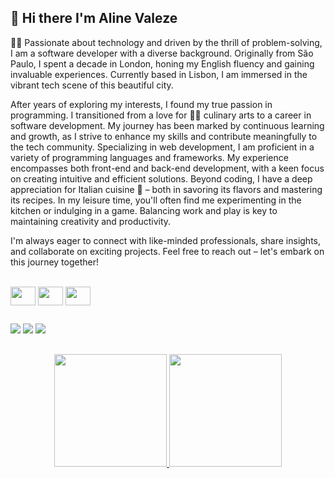 ## 👋 Hi there I'm Aline Valeze

 👩‍💻 Passionate about technology and driven by the thrill of problem-solving, I am a software developer with a diverse background. Originally from São Paulo, I spent a decade in London, honing my English fluency and gaining invaluable experiences. Currently based in Lisbon, I am immersed in the vibrant tech scene of this beautiful city.


After years of exploring my interests, I found my true passion in programming. I transitioned from a love for 👩‍🍳 culinary arts to a career in software development. My journey has been marked by continuous learning and growth, as I strive to enhance my skills and contribute meaningfully to the tech community.
Specializing in web development, I am proficient in a variety of programming languages and frameworks. My experience encompasses both front-end and back-end development, with a keen focus on creating intuitive and efficient solutions.
Beyond coding, I have a deep appreciation for Italian cuisine 🍝 – both in savoring its flavors and mastering its recipes. In my leisure time, you'll often find me experimenting in the kitchen or indulging in a game. Balancing work and play is key to maintaining creativity and productivity.


I'm always eager to connect with like-minded professionals, share insights, and collaborate on exciting projects. Feel free to reach out – let's embark on this journey together!

<div> <div style="display: inline_block"><br>
<img align="center" height="30" width="40"  src="https://cdn.jsdelivr.net/gh/devicons/devicon/icons/html5/html5-original-wordmark.svg" /> 
<img align="center" height="30" width="40" src="https://cdn.jsdelivr.net/gh/devicons/devicon/icons/css3/css3-original-wordmark.svg"   />
<img align="center" height="30" width="40" src="https://cdn.jsdelivr.net/gh/devicons/devicon/icons/javascript/javascript-original.svg"/> 

  ##
 
<div> 
  <a href="https://instagram.com/_alinevaleze" target="_blank"><img src="https://img.shields.io/badge/-Instagram-%23E4405F?style=for-the-badge&logo=instagram&logoColor=white" target="_blank"></a>
  <a href = "mailto:alinectga1@gmail.com"><img src="https://img.shields.io/badge/Gmail-D14836?style=for-the-badge&logo=gmail&logoColor=white" target="_blank"></a>
  <a href="https://www.linkedin.com/in/aline-valeze-076ab019a" target="_blank"><img src="https://img.shields.io/badge/-LinkedIn-%230077B5?style=for-the-badge&logo=linkedin&logoColor=white" target="_blank"></a> 
 </div>
 
 ##
 
<div align="center">
  <a href="https://github.com/alinevaleze">
  <img height="180em" src="https://github-readme-stats.vercel.app/api?username=alinevaleze&show_icons=true&theme=dracula&include_all_commits=true&count_private=true"/>
  <img height="180em" src="https://github-readme-stats.vercel.app/api/top-langs/?username=alinevaleze&layout=compact&langs_count=7&theme=dracula"/>
</div>

<!--
**alinevaleze/alinevaleze** is a ✨ _special_ ✨ repository because its `README.md` (this file) appears on your GitHub profile.




